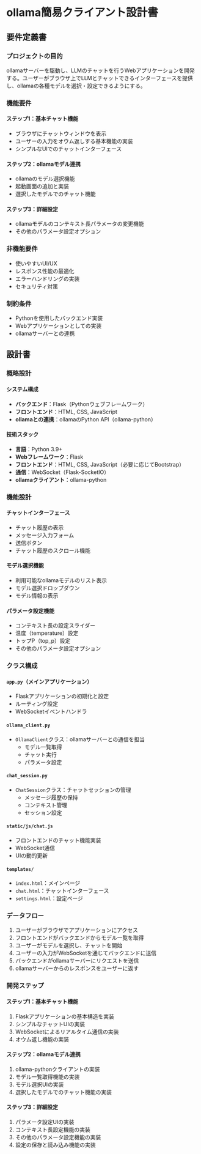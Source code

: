 # ollama簡易クライアント設計書

## 要件定義書

### プロジェクトの目的
ollamaサーバーを駆動し、LLMのチャットを行うWebアプリケーションを開発する。ユーザーがブラウザ上でLLMとチャットできるインターフェースを提供し、ollamaの各種モデルを選択・設定できるようにする。

### 機能要件

#### ステップ1：基本チャット機能
- ブラウザにチャットウィンドウを表示
- ユーザーの入力をオウム返しする基本機能の実装
- シンプルなUIでのチャットインターフェース

#### ステップ2：ollamaモデル連携
- ollamaのモデル選択機能
- 起動画面の追加と実装
- 選択したモデルでのチャット機能

#### ステップ3：詳細設定
- ollamaモデルのコンテキスト長パラメータの変更機能
- その他のパラメータ設定オプション

### 非機能要件
- 使いやすいUI/UX
- レスポンス性能の最適化
- エラーハンドリングの実装
- セキュリティ対策

### 制約条件
- Pythonを使用したバックエンド実装
- Webアプリケーションとしての実装
- ollamaサーバーとの連携

## 設計書

### 概略設計

#### システム構成
- **バックエンド**：Flask（Pythonウェブフレームワーク）
- **フロントエンド**：HTML, CSS, JavaScript
- **ollamaとの連携**：ollamaのPython API（ollama-python）

#### 技術スタック
- **言語**：Python 3.9+
- **Webフレームワーク**：Flask
- **フロントエンド**：HTML, CSS, JavaScript（必要に応じてBootstrap）
- **通信**：WebSocket（Flask-SocketIO）
- **ollamaクライアント**：ollama-python

### 機能設計

#### チャットインターフェース
- チャット履歴の表示
- メッセージ入力フォーム
- 送信ボタン
- チャット履歴のスクロール機能

#### モデル選択機能
- 利用可能なollamaモデルのリスト表示
- モデル選択ドロップダウン
- モデル情報の表示

#### パラメータ設定機能
- コンテキスト長の設定スライダー
- 温度（temperature）設定
- トップP（top_p）設定
- その他のパラメータ設定オプション

### クラス構成

#### `app.py`（メインアプリケーション）
- Flaskアプリケーションの初期化と設定
- ルーティング設定
- WebSocketイベントハンドラ

#### `ollama_client.py`
- `OllamaClient`クラス：ollamaサーバーとの通信を担当
  - モデル一覧取得
  - チャット実行
  - パラメータ設定

#### `chat_session.py`
- `ChatSession`クラス：チャットセッションの管理
  - メッセージ履歴の保持
  - コンテキスト管理
  - セッション設定

#### `static/js/chat.js`
- フロントエンドのチャット機能実装
- WebSocket通信
- UIの動的更新

#### `templates/`
- `index.html`：メインページ
- `chat.html`：チャットインターフェース
- `settings.html`：設定ページ

### データフロー
1. ユーザーがブラウザでアプリケーションにアクセス
2. フロントエンドがバックエンドからモデル一覧を取得
3. ユーザーがモデルを選択し、チャットを開始
4. ユーザーの入力がWebSocketを通じてバックエンドに送信
5. バックエンドがollamaサーバーにリクエストを送信
6. ollamaサーバーからのレスポンスをユーザーに返す

### 開発ステップ

#### ステップ1：基本チャット機能
1. Flaskアプリケーションの基本構造を実装
2. シンプルなチャットUIの実装
3. WebSocketによるリアルタイム通信の実装
4. オウム返し機能の実装

#### ステップ2：ollamaモデル連携
1. ollama-pythonクライアントの実装
2. モデル一覧取得機能の実装
3. モデル選択UIの実装
4. 選択したモデルでのチャット機能の実装

#### ステップ3：詳細設定
1. パラメータ設定UIの実装
2. コンテキスト長設定機能の実装
3. その他のパラメータ設定機能の実装
4. 設定の保存と読み込み機能の実装